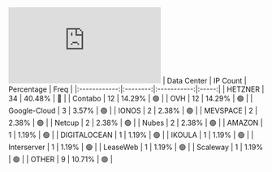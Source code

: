 ![Diagramm](https://github.com/obajay/StateSync-snapshots/blob/main/Projects/Planq/1/README.md)
| Data Center | IP Count | Percentage | Freq |
|:------------:|:--------:|:-----------:|:-----:|
| HETZNER | 34 | 40.48% | 🔴 |
| Contabo | 12 | 14.29% | 🟢 |
| OVH | 12 | 14.29% | 🟢 |
| Google-Cloud | 3 | 3.57% | 🟢 |
| IONOS | 2 | 2.38% | 🟢 |
| MEVSPACE | 2 | 2.38% | 🟢 |
| Netcup | 2 | 2.38% | 🟢 |
| Nubes | 2 | 2.38% | 🟢 |
| AMAZON | 1 | 1.19% | 🟢 |
| DIGITALOCEAN | 1 | 1.19% | 🟢 |
| IKOULA | 1 | 1.19% | 🟢 |
| Interserver | 1 | 1.19% | 🟢 |
| LeaseWeb | 1 | 1.19% | 🟢 |
| Scaleway | 1 | 1.19% | 🟢 |
| OTHER | 9 | 10.71% | 🟢 |